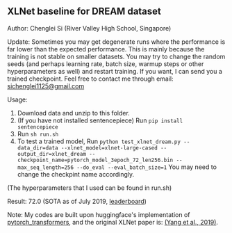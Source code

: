 ## XLNet baseline for DREAM dataset 
Author: Chenglei Si (River Valley High School, Singapore)

Update:
Sometimes you may get degenerate runs where the performance is far lower than the expected performance. This is mainly because the training is not stable on smaller datasets. You may try to change the random seeds (and perhaps learning rate, batch size, warmup steps or other hyperparameters as well) and restart training. If you want, I can send you a trained checkpoint. Feel free to contact me through email: sichenglei1125@gmail.com  

Usage:

1. Download data and unzip to this folder.
2. (If you have not installed sentencepiece) Run `pip install sentencepiece`
3. Run `sh run.sh`
4. To test a trained model, Run `python test_xlnet_dream.py --data_dir=data --xlnet_model=xlnet-large-cased --output_dir=xlnet_dream --checkpoint_name=pytorch_model_3epoch_72_len256.bin --max_seq_length=256 --do_eval --eval_batch_size=1` You may need to change the checkpint name accordingly. 

(The hyperparameters that I used can be found in run.sh)

Result: 72.0 (SOTA as of July 2019, [leaderboard](https://dataset.org/dream/))

Note: My codes are built upon huggingface's implementation of [pytorch_transformers](https://github.com/huggingface/pytorch-transformers), and the original XLNet paper is: [(Yang et al., 2019)](https://arxiv.org/pdf/1906.08237.pdf).


